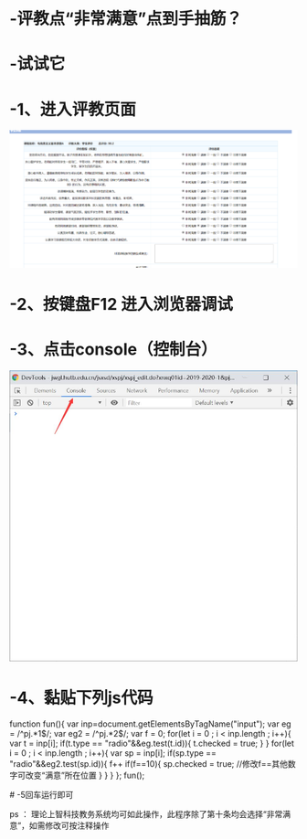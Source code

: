 # -评教点“非常满意”点到手抽筋？
# -试试它
# -1、进入评教页面
![Aaron Swartz](https://github.com/Ares-null/-/blob/master/%E9%A1%B5%E9%9D%A21.png)
# -2、按键盘F12 进入浏览器调试
# -3、点击console（控制台）
![Aaron Swartz](https://github.com/Ares-null/-/blob/master/%E9%A1%B5%E9%9D%A22.jpg)
# -4、黏贴下列js代码

<p>function fun(){
	var inp=document.getElementsByTagName("input");
    var eg = /^pj.*1$/;
    var eg2 =  /^pj.*2$/; 
    var f = 0;
	for(let i = 0 ; i < inp.length ; i++){
	    var t = inp[i];
	    if(t.type == "radio"&&eg.test(t.id)){
	        t.checked = true;
        }
    }
    for(let i = 0 ; i < inp.length ; i++){
        var sp = inp[i];
        if(sp.type == "radio"&&eg2.test(sp.id)){
            f++
            if(f==10){
                sp.checked = true; //修改f==其他数字可改变“满意”所在位置
            }
        }
    }
};
fun();</p>
# -5回车运行即可

ps ： 理论上智科技教务系统均可如此操作，此程序除了第十条均会选择“非常满意”，如需修改可按注释操作
